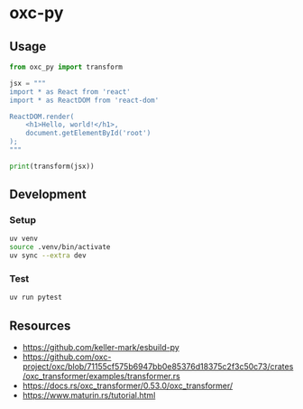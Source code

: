 # oxc-py

## Usage

```py
from oxc_py import transform

jsx = """
import * as React from 'react'
import * as ReactDOM from 'react-dom'

ReactDOM.render(
    <h1>Hello, world!</h1>,
    document.getElementById('root')
);
"""

print(transform(jsx))
```

## Development

### Setup

```sh
uv venv
source .venv/bin/activate
uv sync --extra dev
```

### Test

```sh
uv run pytest
```

## Resources
- https://github.com/keller-mark/esbuild-py
- https://github.com/oxc-project/oxc/blob/71155cf575b6947bb0e85376d18375c2f3c50c73/crates/oxc_transformer/examples/transformer.rs
- https://docs.rs/oxc_transformer/0.53.0/oxc_transformer/
- https://www.maturin.rs/tutorial.html